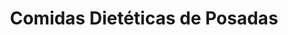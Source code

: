 ---
title: "Comidas Dietéticas de Posadas"
url: /posadas/comidas-dieteticas-de-posadas/
shop: Lebensmittel
---